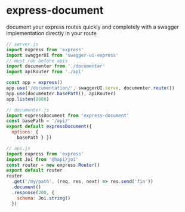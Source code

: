 # express-document

document your express routes quickly and completely with a swagger implementation directly in your route

```js
// server.js
import express from 'express'
import swaggerUI from 'swagger-ui-express'
// must run before apis
import documenter from './documenter'
import apiRouter from './api'

const app = express()
app.use('/documentation/', swaggerUI.serve, documenter.route())
app.use(documenter.basePath(), apiRouter)
app.listen(8080)
```

```js
// documenter.js
import expressDocument from 'express-document'
const basePath = '/api/'
export default expressDocument({
  options: {
    basePath } })
```

```js
// api.js
import express from 'express'
import Joi from '@hapi/joi'
const router = new express.Router()
export default router
router
  .get('/my/path', (req, res, next) => res.send('fin'))
  .document()
  .response(200, {
    schema: Joi.string()
  })
```
